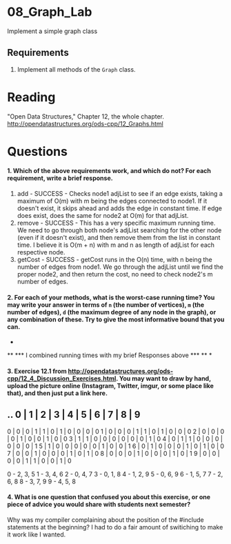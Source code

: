 08_Graph_Lab
============

Implement a simple graph class

Requirements
------------

1. Implement all methods of the `Graph` class.

Reading
=======
"Open Data Structures," Chapter 12, the whole chapter. http://opendatastructures.org/ods-cpp/12_Graphs.html

Questions
=========

#### 1. Which of the above requirements work, and which do not? For each requirement, write a brief response.

1. add - SUCCESS - Checks node1 adjList to see if an edge exists, taking a maximum of O(m) with m being the edges connected to node1.  If it doesn't exist, it skips ahead and adds the edge in constant time.  If edge does exist, does the same for node2 at O(m) for that adjList.
2. remove - SUCCESS - This has a very specific maximum running time. We need to go through both node's adjList searching for the other node (even if it doesn't exist), and then remove them from the list in constant time.  I believe it is O(m + n) with m and n as length of adjList for each respective node.
3. getCost - SUCCESS - getCost runs in the O(n) time, with n being the number of edges from node1.  We go through the adjList until we find the proper node2, and then return the cost, no need to check node2's m number of edges.

#### 2. For each of your methods, what is the worst-case running time? You may write your answer in terms of `n` (the number of vertices), `m` (the number of edges), `d` (the maximum degree of any node in the graph), or any combination of these. Try to give the most informative bound that you can.

*
**
*** I combined running times with my brief Responses above ***
**
*


#### 3. Exercise 12.1 from http://opendatastructures.org/ods-cpp/12_4_Discussion_Exercises.html. You may want to draw by hand, upload the picture online (Instagram, Twitter, imgur, or some place like that), and then just put a link here.

..  0 | 1 | 2 | 3 | 4 | 5 | 6 | 7 | 8 | 9
------------------------------------------
0 | 0 | 0 | 1 | 1 | 0 | 1 | 0 | 0 | 0 | 0
1 | 0 | 0 | 0 | 1 | 1 | 0 | 1 | 0 | 0 | 0
2 | 0 | 0 | 0 | 0 | 1 | 0 | 0 | 1 | 0 | 0
3 | 1 | 1 | 0 | 0 | 0 | 0 | 0 | 0 | 1 | 0
4 | 0 | 1 | 1 | 0 | 0 | 0 | 0 | 0 | 0 | 1
5 | 1 | 0 | 0 | 0 | 0 | 0 | 1 | 0 | 0 | 1
6 | 0 | 1 | 0 | 0 | 0 | 1 | 0 | 1 | 0 | 0
7 | 0 | 0 | 1 | 0 | 0 | 0 | 1 | 0 | 1 | 0
8 | 0 | 0 | 0 | 1 | 0 | 0 | 0 | 1 | 0 | 1 
9 | 0 | 0 | 0 | 0 | 1 | 1 | 0 | 0 | 1 | 0

0 - 2, 3, 5
1 - 3, 4, 6
2 - 0, 4, 7
3 - 0, 1, 8
4 - 1, 2, 9
5 - 0, 6, 9
6 - 1, 5, 7
7 - 2, 6, 8
8 - 3, 7, 9
9 - 4, 5, 8

#### 4. What is one question that confused you about this exercise, or one piece of advice you would share with students next semester?

Why was my compiler complaining about the position of the #include statements at the beginning? I had to do a fair amount of switiching to make it work like I wanted.